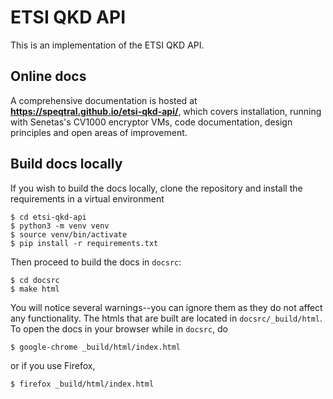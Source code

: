 # ETSI QKD API
This is an implementation of the ETSI QKD API.

## Online docs
A comprehensive documentation is hosted at **https://speqtral.github.io/etsi-qkd-api/**, which covers installation, running with Senetas's CV1000 encryptor VMs, code documentation, design principles and open areas of improvement. 

## Build docs locally

If you wish to build the docs locally, clone the repository and install the requirements in a virtual environment

```
$ cd etsi-qkd-api
$ python3 -m venv venv
$ source venv/bin/activate
$ pip install -r requirements.txt
```
Then proceed to build the docs in ``docsrc``:

```
$ cd docsrc
$ make html
```

You will notice several warnings--you can ignore them as they do not affect any functionality. The htmls that are built are located in ``docsrc/_build/html``. To open the docs in your browser while in ``docsrc``, do 

```
$ google-chrome _build/html/index.html
```

or if you use Firefox,

```
$ firefox _build/html/index.html
```

